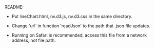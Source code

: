    README:
 * Put lineChart.html, nv.d3.js, nv.d3.css in the same directory.

 * Change 'url' in function 'readJson' to the path that .json file updates.

 * Running on Safari is recommended, access this file from a network address, not 
   file path.
